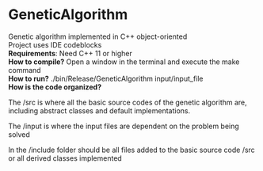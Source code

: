 # GeneticAlgorithm

Genetic algorithm implemented in C++ object-oriented<br>
Project uses IDE codeblocks
<br>
<b>Requirements</b>: Need C++ 11 or higher<br>
<b>How to compile?</b> Open a window in the terminal and execute the make command
<br>
<b>How to run?</b> ./bin/Release/GeneticAlgorithm input/input_file<br>
<b>How is the code organized?</b><br>
<p>The /src is where all the basic source codes of the genetic algorithm are, including abstract classes and default implementations.</p>
<p>The /input is where the input files are dependent on the problem being solved</p>
<p>In the /include folder should be all files added to the basic source code /src or all derived classes implemented</p>
